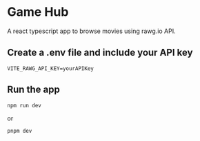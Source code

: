 # Game Hub

A react typescript app to browse movies using rawg.io API.

## Create a .env file and include your API key

```
VITE_RAWG_API_KEY=yourAPIKey
```

## Run the app

```
npm run dev
```

or

```
pnpm dev
```
